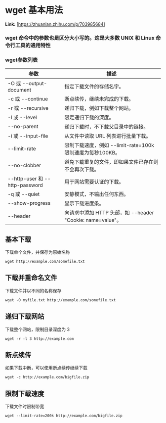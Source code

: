 # wget 基本用法



 **Link:** [https://zhuanlan.zhihu.com/p/703985684]

### wget 命令中的参数也是区分大小写的。这是大多数 UNIX 和 Linux 命令行工具的通用特性  
### wget参数列表  

| 参数 | 描述 |
| --- | --- |
| -O 或 --output-document | 指定下载文件的存储名字。 |
| -c 或 --continue | 断点续传，继续未完成的下载。 |
| -r 或 --recursive | 递归下载，例如下载整个网站。 |
| -l 或 --level | 限定递归下载的深度。 |
| --no-parent | 递归下载时，不下载父目录中的链接。 |
| -i 或 --input-file | 从文件中读取 URL 列表进行批量下载。 |
| --limit-rate | 限制下载速度，例如 --limit-rate=100k 限制速度为每秒100KB。 |
| --no-clobber | 避免下载重复的文件，即如果文件已存在则不会再次下载。 |
| --http-user 和 --http-password | 用于网站需要认证的下载。 |
| -q 或 --quiet | 安静模式，不输出任何东西。 |
| --show-progress | 显示下载进度条。 |
| --header | 向请求中添加 HTTP 头部，如 --header "Cookie: name=value"。 |

## 基本下载  

下载单个文件，并保存为原始名称

```
wget http://example.com/somefile.txt
```
## 下载并重命名文件  

下载文件并以不同的名称保存

```
wget -O myfile.txt http://example.com/somefile.txt
```
## 递归下载网站  

下载整个网站，限制目录深度为 3

```
wget -r -l 3 http://example.com
```
## 断点续传  

如果下载中断，可以使用断点续传继续下载

```
wget -c http://example.com/bigfile.zip
```
## 限制下载速度  

下载文件时限制带宽

```
wget --limit-rate=200k http://example.com/bigfile.zip
```
